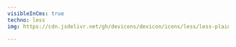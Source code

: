 ```yaml
---
visibleInCms: true
techno: less
img: https://cdn.jsdelivr.net/gh/devicons/devicon/icons/less/less-plain-wordmark.svg

---
```

